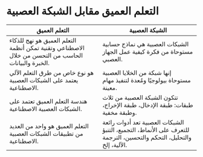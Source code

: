 # التعلم العميق مقابل الشبكة العصبية

| **التعلم العميق** | **الشبكة العصبية** |
|------------------|-------------------|
| التعلم العميق هو نهج للذكاء الاصطناعي وتقنية تمكن أنظمة الحاسب من التحسن من خلال الخبرة والبيانات. | الشبكات العصبية هي نماذج حسابية مستوحاة من فكرة كيفية عمل الجهاز العصبي. |
| هو نوع خاص من طرق التعلم الآلي يعتمد على الشبكات العصبية الاصطناعية. | إنها شبكة من الخلايا العصبية مستوحاة بيولوجيًا ومُعدة لتنفيذ مهام معينة. |
| هندسة التعلم العميق تعتمد على الشبكات العصبية الاصطناعية. | تتكون الشبكة العصبية من ثلاث طبقات: طبقة الإدخال، طبقة الإخراج، وطبقة مخفية. |
| التعلم العميق هو واحد من العديد من تطبيقات الشبكات العصبية الاصطناعية. | الشبكات العصبية تعد أدوات رائعة للتعرف على الأنماط، التجميع، التنبؤ والتحليل، التحكم والتحسين، الترجمة الآلية، إلخ. |
